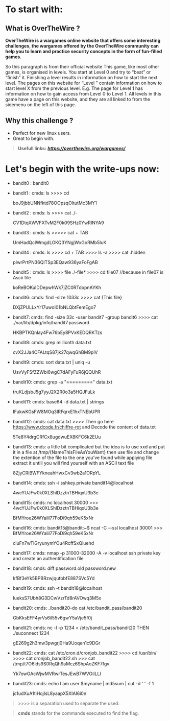 # To start with:
## What is OverTheWire ?
**OverTheWire is a wargames online website that offers some interesting challenges, the wargames offered by the OverTheWire community can help you to learn and practice security concepts in the form of fun-filled games.**





So this paragraph is from their official website
This game, like most other games, is organised in levels. You start at Level 0 and try to “beat” or “finish” it. Finishing a level results in information on how to start the next level. The pages on this website for “Level <X>” contain information on how to start level X from the previous level. E.g. The page for Level 1 has information on how to gain access from Level 0 to Level 1. All levels in this game have a page on this website, and they are all linked to from the sidemenu on the left of this page.

## Why this challenge ?
- Perfect for new linux users.
- Great to begin with.

>  **Usefull links:** ***https://overthewire.org/wargames/***

# Let's begin with the write-ups now:

- bandit0 : bandit0
- bandit1 : cmds:  ls >>>> cd

  boJ9jbbUNNfktd78OOpsqOltutMc3MY1
- bandit2 : cmds:  ls >>>> cat ./-

  CV1DtqXWVFXTvM2F0k09SHz0YwRINYA9
- bandit3 : cmds: ls  >>>>> cat + TAB

  UmHadQclWmgdLOKQ3YNgjWxGoRMb5luK
- bandit4 : cmds: ls >>>> cd + TAB >>>> ls -a >>>> cat .hidden

  pIwrPrtPN36QITSp3EQaw936yaFoFgAB
- bandit5 : cmds: ls >>>> file ./-file* >>>> cd file07 //because in file07 is Ascii file

  koReBOKuIDDepwhWk7jZC0RTdopnAYKh
- bandit6: cmds: find -size 1033c >>>> cat {This file}

  DXjZPULLxYr17uwoI01bNLQbtFemEgo7 
- bandit7: cmds: find -size 33c -user bandit7 -group bandit6 >>>> cat ./var/lib/dpkg/info/bandit7.password 

  HKBPTKQnIay4Fw76bEy8PVxKEDQRKTzs
- bandit8: cmds: grep millionth data.txt

  cvX2JJa4CFALtqS87jk27qwqGhBM9plV
- bandit9: cmds: sort data.txt | uniq -u

  UsvVyFSfZZWbi6wgC7dAFyFuR6jQQUhR
- bandit10: cmds: grep -a "=========" data.txt

  truKLdjsbJ5g7yyJ2X2R0o3a5HQJFuLk
- bandit11: cmds: base64 -d data.txt | strings

  IFukwKGsFW8MOq3IRFqrxE1hxTNEbUPR
- bandit12: cmds: cat data.txt >>>> Then go here https://www.dcode.fr/chiffre-rot and Decode the content of data.txt

  5Te8Y4drgCRfCx8ugdwuEX8KFC6k2EUu
- bandit13: cmds: a little bit complicated but the idea is to use xxd and put it in a file at /tmp/{NameThisFileAsYouWant}
                  then use file and change the extention of the file to the one you've found while applying file
                  extract it untill you will find yourself with an ASCII text file 

  8ZjyCRiBWFYkneahHwxCv3wb2a1ORpYL
- bandit14: cmds: ssh -i sshkey.private bandit14@localhost

  4wcYUJFw0k0XLShlDzztnTBHiqxU3b3e
- bandit15: cmds: nc localhost 30000 >>> 4wcYUJFw0k0XLShlDzztnTBHiqxU3b3e 

  BfMYroe26WYalil77FoDi9qh59eK5xNr
- bandit16: cmds: bandit15@bandit:~$ ncat -C --ssl localhost 30001 >>> BfMYroe26WYalil77FoDi9qh59eK5xNr

  cluFn7wTiGryunymYOu4RcffSxQluehd
- bandit17: cmds: nmap -p 31000-32000 -A -v localhost
  ssh private key and create an authentification file
- bandit18: cmds: diff password.old password.new
  
  kfBf3eYk5BPBRzwjqutbbfE887SVc5Yd
- bandit19: cmds: ssh -t bandit18@localhost
  
  IueksS7Ubh8G3DCwVzrTd8rAVOwq3M5x
- bandit20: cmds: ./bandit20-do cat /etc/bandit_pass/bandit20
  
  GbKksEFF4yrVs6il55v6gwY5aVje5f0j
- bandit21: cmds: nc -l -p 1234 < /etc/bandit_pass/bandit20 THEN ./suconnect 1234
  
  gE269g2h3mw3pwgrj0Ha9Uoqen1c9DGr
- bandit22: cmds: cat /etc/cron.d/cronjob_bandit22 >>>> cd /usr/bin/ >>>> cat cronjob_bandit22.sh >>> cat /tmp/t7O6lds9S0RqQh9aMcz6ShpAoZKF7fgv
  
  Yk7owGAcWjwMVRwrTesJEwB7WVOiILLI
- bandit23: cmds: echo I am user $myname | md5sum | cut -d ' ' -f 1
  
  jc1udXuA1tiHqjIsL8yaapX5XIAI6i0n

 > \>>>> is a separation used to separate the used. 
 
 > **cmds** stands for the commands executed to find the flag.